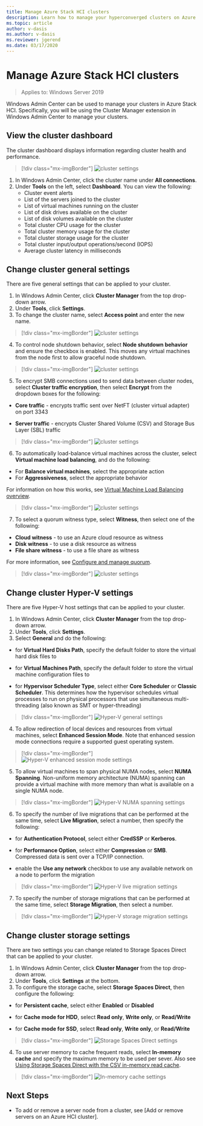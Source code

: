 ```yaml
---
title: Manage Azure Stack HCI clusters
description: Learn how to manage your hyperconverged clusters on Azure Stack HCI. 
ms.topic: article
author: v-dasis
ms.author: v-dasis
ms.reviewer: jgerend
ms.date: 03/17/2020
---
```


# Manage Azure Stack HCI clusters

> Applies to: Windows Server 2019

Windows Admin Center can be used to manage your clusters in Azure Stack HCI. Specifically, you will be using the Cluster Manager extension in Windows Admin Center to manage your clusters.

## View the cluster dashboard ##

The cluster dashboard displays information regarding cluster health and performance.

> [!div class="mx-imgBorder"]
> ![cluster settings](media/manage-cluster/cluster-dashboard.png)

1. In Windows Admin Center, click the cluster name under **All connections**.
1. Under **Tools** on the left, select **Dashboard**. You can view the following:
    - Cluster event alerts
    - List of the servers joined to the cluster
    - List of virtual machines running on the cluster
    - List of disk drives available on the cluster
    - List of disk volumes available on the cluster
    - Total cluster CPU usage for the cluster
    - Total cluster memory usage for the cluster
    - Total cluster storage usage for the cluster
    - Total cluster input/output operations/second (IOPS)
    - Average cluster latency in milliseconds

## Change cluster general settings ##

There are five general settings that can be applied to your cluster.

1. In Windows Admin Center, click **Cluster Manager** from the top drop-down arrow.
1. Under **Tools**, click **Settings**.
1. To change the cluster name, select **Access point** and enter the new name.

> [!div class="mx-imgBorder"]
> ![cluster settings](media/manage-cluster/cluster-settings-access.png)

4. To control node shutdown behavior, select **Node shutdown behavior** and ensure the checkbox is enabled. This moves any virtual machines from the node first to allow graceful node shutdown.

> [!div class="mx-imgBorder"]
> ![cluster settings](media/manage-cluster/cluster-settings-shutdown.png)

5. To encrypt SMB connections used to send data between cluster nodes, select **Cluster traffic encryption**, then select **Encrypt** from the dropdown boxes for the following:

 - **Core traffic** - encrypts traffic sent over NetFT (cluster virtual adapter) on port 3343

  - **Server traffic** - encrypts Cluster Shared Volume (CSV) and Storage Bus Layer (SBL) traffic

> [!div class="mx-imgBorder"]
> ![cluster settings](media/manage-cluster/cluster-settings-encryption.png)

6. To automatically load-balance virtual machines across the cluster, select **Virtual machine load balancing**, and do the following:

 - For **Balance virtual machines**, select the appropriate action
 - For **Aggressiveness**, select the appropriate behavior

 For information on how this works, see [Virtual Machine Load Balancing overview](https://docs.microsoft.com/windows-server/failover-clustering/vm-load-balancing-overview).

> [!div class="mx-imgBorder"]
> ![cluster settings](media/manage-cluster/cluster-settings-vm-load.png)

7. To select a quorum witness type, select **Witness**, then select one of the following:

  - **Cloud witness** - to use an Azure cloud resource as witness 
   - **Disk witness** - to use a disk resource as witness
  - **File share witness** - to use a file share as witness 

For more information, see [Configure and manage quorum](https://docs.microsoft.com/windows-server/failover-clustering/manage-cluster-quorum).


> [!div class="mx-imgBorder"]
> ![cluster settings](media/manage-cluster/cluster-settings-witness.png)

## Change cluster Hyper-V settings ##

There are five Hyper-V host settings that can be applied to your cluster.

1. In Windows Admin Center, click **Cluster Manager** from the top drop-down arrow.
2. Under **Tools**, click **Settings**.
3. Select **General** and do the following:

 - for **Virtual Hard Disks Path**, specify the default folder to store the virtual hard disk files to

 - for **Virtual Machines Path**, specify the default folder to store the virtual machine configuration files to

 - for **Hypervisor Scheduler Type**, select either **Core Scheduler** or **Classic Scheduler**. This determines how the hypervisor schedules virtual processes to run on physical processors that use simultaneous multi-threading (also known as SMT or hyper-threading)

> [!div class="mx-imgBorder"]
> ![Hyper-V general settings](media/manage-cluster/cluster-settings-hyperv.png)

4. To allow redirection of local devices and resources from virtual machines, select **Enhanced Session Mode**. Note that enhanced session mode connections require a supported guest operating system.

> [!div class="mx-imgBorder"]
> ![Hyper-V enhanced session mode settings](media/manage-cluster/cluster-settings-session.png)

5. To allow virtual machines to span physical NUMA nodes, select **NUMA Spanning**. Non-uniform memory architecture (NUMA) spanning can provide a virtual machine with more memory than what is available on a single NUMA node.

> [!div class="mx-imgBorder"]
> ![Hyper-V NUMA spanning settings](media/manage-cluster/cluster-settings-numa.png)

6. To specify the number of live migrations that can be performed at the same time, select **Live Migration**, select a number, then specify the following:

 - for **Authentication Protocol**, select either **CredSSP** or **Kerberos**.

  - for **Performance Option**, select either **Compression** or **SMB**. Compressed data is sent over a TCP/IP connection.

   - enable the **Use any network** checkbox to use any available network on a node to perform the migration

> [!div class="mx-imgBorder"]
> ![Hyper-V live migration settings](media/manage-cluster/cluster-settings-liv-migration.png)

7. To specify the number of storage migrations that can be performed at the same time, select **Storage Migration**, then select a number. 

> [!div class="mx-imgBorder"]
> ![Hyper-V storage migration settings](media/manage-cluster/cluster-settings-sto-migration.png)

## Change cluster storage settings ##

There are two settings you can change related to Storage Spaces Direct that can be applied to your cluster.

1. In Windows Admin Center, click **Cluster Manager** from the top drop-down arrow.
1. Under **Tools**, click **Settings** at the bottom.
1. To configure the storage cache, select **Storage Spaces Direct**, then configure the following:

 - for **Persistent cache**, select either **Enabled** or **Disabled**

  - for **Cache mode for HDD**, select **Read only**, **Write only**, or **Read/Write**

   - for **Cache mode for SSD**, select **Read only**, **Write only**, or **Read/Write** 

> [!div class="mx-imgBorder"]
> ![Storage Spaces Direct settings](media/manage-cluster/cluster-settings-ssd.png)

4. To use server memory to cache frequent reads, select **In-memory cache** and specify the maximum memory to be used per sever. Also see [Using Storage Spaces Direct with the CSV in-memory read cache](https://docs.microsoft.com/windows-server/storage/storage-spaces/csv-cache).

> [!div class="mx-imgBorder"]
> ![In-memory cache settings](media/manage-cluster/cluster-settings-memory.png)

## Next Steps ##

- To add or remove a server node from a cluster, see [Add or remove servers on an Azure HCI cluster].